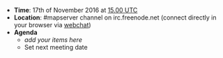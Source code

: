 * **Time**: 17th of November 2016 at [15.00 UTC](http://www.timeanddate.com/worldclock/fixedtime.html?year=2016&month=11&day=17&hour=15&min=0&sec=0%2016.00UTC)
* **Location**: #mapserver channel on irc.freenode.net (connect directly in your browser via [webchat](https://webchat.freenode.net/?channels=mapserver))
* **Agenda**
    * *add your items here*
    * Set next meeting date